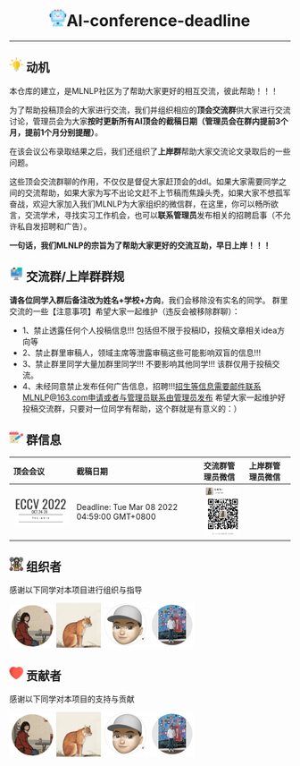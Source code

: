 
<p align="center">
<h1 align="center"> <img src="./imgs/icon/ai.png" width="30" />AI-conference-deadline</h1>
</p>

---

## <img src="./imgs/icon/motivation.png" width="25" /> 动机

本仓库的建立，是MLNLP社区为了帮助大家更好的相互交流，彼此帮助！！！

为了帮助投稿顶会的大家进行交流，我们并组织相应的**顶会交流群**供大家进行交流讨论，管理员会为大家**按时更新所有AI顶会的截稿日期（管理员会在群内提前3个月，提前1个月分别提醒）**。

在该会议公布录取结果之后，我们还组织了**上岸群**帮助大家交流论文录取后的一些问题。

这些顶会交流群聊的作用，不仅仅是督促大家赶顶会的ddl。如果大家需要同学之间的交流帮助，如果大家为写不出论文赶不上节稿而焦躁头秃，如果大家不想孤军奋战，欢迎大家加入我们MLNLP为大家组织的微信群，在这里，你可以畅所欲言，交流学术，寻找实习工作机会，也可以**联系管理员**发布相关的招聘启事（不允许私自发招聘和广告）。

**一句话，我们MLNLP的宗旨为了帮助大家更好的交流互助，早日上岸！！！**

## <img src="./imgs/icon/intro.png" width="25" /> 交流群/上岸群群规


**请各位同学入群后备注改为姓名+学校+方向**，我们会移除没有实名的同学。
群里交流的一些【注意事项】希望大家一起维护（违反会被移除群聊）：
- 1、禁止透露任何个人投稿信息!!! 包括但不限于投稿ID，投稿文章相关idea方向等
- 2、禁止群里审稿人，领域主席等泄露审稿这些可能影响双盲的信息!!!
- 3、禁止群里同学大量加群里同学!!! 不要影响其他同学!!! 该群仅用于投稿交流。
- 4、未经同意禁止发布任何广告信息，招聘!!!招生等信息需要邮件联系MLNLP@163.com申请或者与管理员联系由管理员发布
希望大家一起维护好投稿交流群，只要对一位同学有帮助，这个群就是有意义的：）


## <img src="./imgs/icon/notes.png" width="25" /> 群信息


| 顶会会议                                                         | 截稿日期                                                                                                         | 交流群管理员微信                                                                                                     |上岸群管理员微信
| :----------------------------------------------------------- | :----------------------------------------------------------- | :------------------------------------------------------------ | :----------------------------------------------------------- |
| <a href="https://eccv2022.ecva.net/"><img src="./imgs/cover/01.png"  width="170" /></a> | Deadline: Tue Mar 08 2022 04:59:00 GMT+0800 |<img src="./imgs/weixin/yongfei.png"  width="80" />|  |

## <img src="./imgs/icon/organizer.png" width="25" /> 组织者
感谢以下同学对本项目进行组织与指导
  
<a href="https://github.com/kokolerk"><img src="./imgs/profile/Jiaqi.png"  width="80" /></a> 
<a href="https://github.com/liucongg"><img src="./imgs/profile/logCong.png"  width="80" /></a> 
<a href="https://yihengshu.github.io">  <img src="./imgs/profile/yiheng.png"  width="80" /></a> 
<a href="https://scholar.google.com/citations?user=XVYKjDkAAAAJ&hl=en">  <img src="./imgs/profile/yongfei.png"  width="80" /></a> 

## <img src="./imgs/icon/heart.png" width="25" /> 贡献者
感谢以下同学对本项目的支持与贡献

<a href="https://github.com/kokolerk"><img src="./imgs/profile/Jiaqi.png"  width="80" /></a> 
<a href="https://github.com/liucongg"><img src="./imgs/profile/logCong.png"  width="80" /></a> 
<a href="https://yihengshu.github.io">  <img src="./imgs/profile/yiheng.png"  width="80" /></a> 
<a href="https://scholar.google.com/citations?user=XVYKjDkAAAAJ&hl=en">  <img src="./imgs/profile/yongfei.png"  width="80" /></a>
